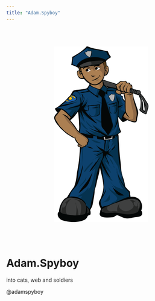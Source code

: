 ```yaml
---
title: "Adam.Spyboy"
---
```


<p style="text-align: center;"><img src="spyboy.png" alt="Spyboy" style="width: 250px; margin: 50px 0;" /></p>

# Adam.Spyboy

into cats, web and soldiers

@adamspyboy
